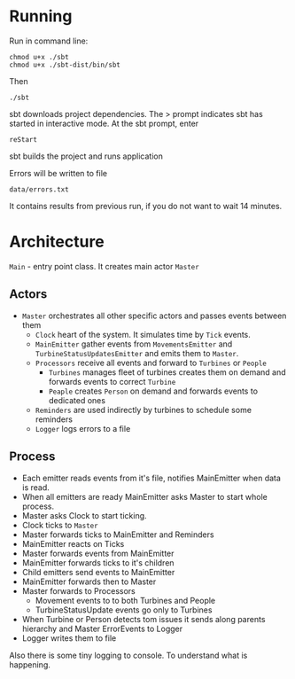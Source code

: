 # Running
Run in command line:
```
chmod u+x ./sbt
chmod u+x ./sbt-dist/bin/sbt
```
Then
```
./sbt
```
sbt downloads project dependencies. The > prompt indicates sbt has started in interactive mode.
At the sbt prompt, enter
```
reStart
```  
sbt builds the project and runs application

Errors will be written to file
```
data/errors.txt
```
It contains results from previous run, if you do not want to wait 14 minutes.

# Architecture
`Main` - entry point class. It creates main actor `Master`
## Actors
* `Master` orchestrates all other specific actors and passes events between them
    * `Clock` heart of the system. It simulates time by `Tick` events.
    * `MainEmitter` gather events from `MovementsEmitter` and `TurbineStatusUpdatesEmitter` and emits them to `Master`. 
    * `Processors` receive all events and forward to `Turbines` or `People`
        * `Turbines` manages fleet of turbines creates them on demand and forwards events to correct `Turbine`
        * `Peaple` creates `Person` on demand and forwards events to dedicated ones
    * `Reminders` are used indirectly by turbines to schedule some reminders
    * `Logger` logs errors to a file
## Process
* Each emitter reads events from it's file, notifies MainEmitter when data is read. 
* When all emitters are ready MainEmitter asks Master to start whole process.
* Master asks Clock to start ticking.
* Clock ticks to `Master`
* Master forwards ticks to MainEmitter and Reminders
* MainEmitter reacts on Ticks
* Master forwards events from MainEmitter
* MainEmitter forwards ticks to it's children
* Child emitters send events to MainEmitter
* MainEmitter forwards then to Master
* Master forwards to Processors
    * Movement events to to both Turbines and People
    * TurbineStatusUpdate events go only to Turbines
* When Turbine or Person detects tom issues it sends along parents hierarchy and Master ErrorEvents to Logger
* Logger writes them to file

Also there is some tiny logging to console. To understand what is happening.    